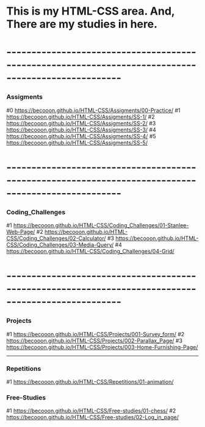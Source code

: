 # This is my HTML-CSS area. And, There are my studies in here.

# ---------------------------------------------------------------------------------------------------

### Assigments

#0 https://becooon.github.io/HTML-CSS/Assigments/00-Practice/
#1 https://becooon.github.io/HTML-CSS/Assigments/SS-1/
#2 https://becooon.github.io/HTML-CSS/Assigments/SS-2/
#3 https://becooon.github.io/HTML-CSS/Assigments/SS-3/
#4 https://becooon.github.io/HTML-CSS/Assigments/SS-4/
#5 https://becooon.github.io/HTML-CSS/Assigments/SS-5/

# ---------------------------------------------------------------------------------------------------

### Coding_Challenges

#1 https://becooon.github.io/HTML-CSS/Coding_Challenges/01-Stanlee-Web-Page/
#2 https://becooon.github.io/HTML-CSS/Coding_Challenges/02-Calculator/
#3 https://becooon.github.io/HTML-CSS/Coding_Challenges/03-Media-Query/
#4 https://becooon.github.io/HTML-CSS/Coding_Challenges/04-Grid/

# ---------------------------------------------------------------------------------------------------

### Projects

#1 https://becooon.github.io/HTML-CSS/Projects/001-Survey_form/
#2 https://becooon.github.io/HTML-CSS/Projects/002-Parallax_Page/
#3 https://becooon.github.io/HTML-CSS/Projects/003-Home-Furnishing-Page/

------------------------------------------------------------------------------------------------------

### Repetitions

#1 https://becooon.github.io/HTML-CSS/Repetitions/01-animation/

### Free-Studies

#1 https://becooon.github.io/HTML-CSS/Free-studies/01-chess/
#2 https://becooon.github.io/HTML-CSS/Free-studies/02-Log_in_page/
